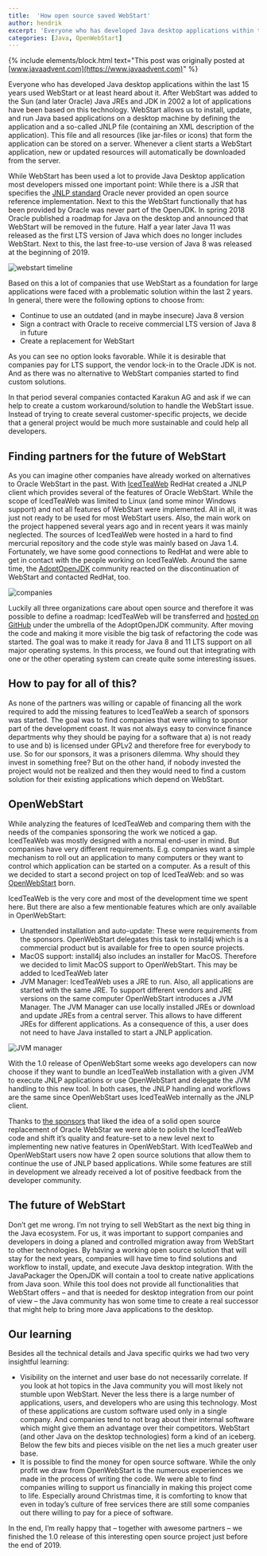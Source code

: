 ```yaml
---
title:  'How open source saved WebStart'
author: hendrik
excerpt: 'Everyone who has developed Java desktop applications within the last 15 years used WebStart or at least heard about it. This post gives an overview how the technology evolves as an open source project after Oracle announced its removal from the Oracle JDK.'
categories: [Java, OpenWebStart]
---
```

{% include elements/block.html text="This post was originally posted at [www.javaadvent.com](https://www.javaadvent.com)" %}

Everyone who has developed Java desktop applications within the last 15 years used WebStart or at least heard about it. After WebStart was added to the Sun (and later Oracle) Java JREs and JDK in 2002 a lot of applications have been based on this technology. WebStart allows us to install, update, and run Java based applications on a desktop machine by defining the application and a so-called JNLP file (containing an XML description of the application). This file and all resources (like jar-files or icons) that form the application can be stored on a server. Whenever a client starts a WebStart application, new or updated resources will automatically be downloaded from the server.

While WebStart has been used a lot to provide Java Desktop application most developers missed one important point: While there is a JSR that specifies the [JNLP standard](https://jcp.org/en/jsr/detail?id=56) Oracle never provided an open source reference implementation. Next to this the WebStart functionally that has been provided by Oracle was never part of the OpenJDK. In spring 2018 Oracle published a roadmap for Java on the desktop and announced that WebStart will be removed in the future. Half a year later Java 11 was released as the first LTS version of Java which does no longer includes WebStart. Next to this, the last free-to-use version of Java 8 was released at the beginning of 2019.

![webstart timeline](/posts/2019-12-10-webstart-advent/ws-timeline.png)

Based on this a lot of companies that use WebStart as a foundation for large applications were faced with a problematic solution within the last 2 years. In general, there were the following options to choose from:

* Continue to use an outdated (and in maybe insecure) Java 8 version
* Sign a contract with Oracle to receive commercial LTS version of Java 8 in future
* Create a replacement for WebStart

As you can see no option looks favorable. While it is desirable that companies pay for LTS support, the vendor lock-in to the Oracle JDK is not. And as there was no alternative to WebStart companies started to find custom solutions.

In that period several companies contacted Karakun AG and ask if we can help to create a custom workaround/solution to handle the WebStart issue. Instead of trying to create several customer-specific projects, we decide that a general project would be much more sustainable and could help all developers.

## Finding partners for the future of WebStart

As you can imagine other companies have already worked on alternatives to Oracle WebStart in the past. With [IcedTeaWeb](https://icedtea.classpath.org/wiki/IcedTea-Web) RedHat created a JNLP client which provides several of the features of Oracle WebStart. While the scope of IcedTeaWeb was limited to Linux (and some minor Windows support) and not all features of WebStart were implemented. All in all, it was just not ready to be used for most WebStart users. Also, the main work on the project happened several years ago and in recent years it was mainly neglected. The sources of IcedTeaWeb were hosted in a hard to find mercurial repository and the code style was mainly based on Java 1.4. Fortunately, we have some good connections to RedHat and were able to get in contact with the people working on IcedTeaWeb. Around the same time, the [AdoptOpenJDK](https://adoptopenjdk.net/) community reacted on the discontinuation of WebStart and contacted RedHat, too.

![companies](/posts/2019-12-10-webstart-advent/companies.png)

Luckily all three organizations care about open source and therefore it was possible to define a roadmap: IcedTeaWeb will be transferred and [hosted on GitHub](https://github.com/AdoptOpenJDK/IcedTea-Web) under the umbrella of the AdoptOpenJDK community. After moving the code and making it more visible the big task of refactoring the code was started. The goal was to make it ready for Java 8 and 11 LTS support on all major operating systems. In this process, we found out that integrating with one or the other operating system can create quite some interesting issues.

## How to pay for all of this?

As none of the partners was willing or capable of financing all the work required to add the missing features to IcedTeaWeb a search of sponsors was started. The goal was to find companies that were willing to sponsor part of the development coast. It was not always easy to convince finance departments why they should be paying for a software that a) is not ready to use and b) is licensed under GPLv2 and therefore free for everybody to use. So for our sponsors, it was a prisoners dilemma. Why should they invest in something free? But on the other hand, if nobody invested the project would not be realized and then they would need to find a custom solution for their existing applications which depend on WebStart.

## OpenWebStart

While analyzing the features of IcedTeaWeb and comparing them with the needs of the companies sponsoring the work we noticed a gap. IcedTeaWeb was mostly designed with a normal end-user in mind. But companies have very different requirements. E.g. companies want a simple mechanism to roll out an application to many computers or they want to control which application can be started on a computer. As a result of this we decided to start a second project on top of IcedTeaWeb: and so was [OpenWebStart](https://openwebstart.com/) born.

IcedTeaWeb is the very core and most of the development time we spent here. But there are also a few mentionable features which are only available in OpenWebStart:

* Unattended installation and auto-update: These were requirements from the sponsors. OpenWebStart delegates this task to install4j which is a commercial product but is available for free to open source projects.
* MacOS support: install4j also includes an installer for MacOS. Therefore we decided to limit MacOS support to OpenWebStart. This may be added to IcedTeaWeb later
* JVM Manager: IcedTeaWeb uses a JRE to run. Also, all applications are started with the same JRE. To support different vendors and JRE versions on the same computer OpenWebStart introduces a JVM Manager. The JVM Manager can use locally installed JREs or download and update JREs from a central server. This allows to have different JREs for different applications. As a consequence of this, a user does not need to have Java installed to start a JNLP application.

![JVM manager](/posts/2019-12-10-webstart-advent/manage-java-version.png)

With the 1.0 release of OpenWebStart some weeks ago developers can now choose if they want to bundle an IcedTeaWeb installation with a given JVM to execute JNLP applications or use OpenWebStart and delegate the JVM handling to this new tool. In both cases, the JNLP handling and workflows are the same since OpenWebStart uses IcedTeaWeb internally as the JNLP client.

Thanks to [the sponsors](https://openwebstart.com/sponsors/) that liked the idea of a solid open source replacement of Oracle WebStar we were able to polish the IcedTeaWeb code and shift it’s quality and feature-set to a new level next to implementing new native features in OpenWebStart. With IcedTeaWeb and OpenWebStart users now have 2 open source solutions that allow them to continue the use of JNLP based applications. While some features are still in development we already received a lot of positive feedback from the developer community.

## The future of WebStart

Don’t get me wrong. I’m not trying to sell WebStart as the next big thing in the Java ecosystem. For us, it was important to support companies and developers in doing a planed and controlled migration away from WebStart to other technologies. By having a working open source solution that will stay for the next years, companies will have time to find solutions and workflow to install, update, and execute Java desktop integration. With the JavaPackager the OpenJDK will contain a tool to create native applications from Java soon. While this tool does not provide all functionalities that WebStart offers – and that is needed for desktop integration from our point of view – the Java community has won some time to create a real successor that might help to bring more Java applications to the desktop.

## Our learning

Besides all the technical details and Java specific quirks we had two very insightful learning:

* Visibility on the internet and user base do not necessarily correlate. If you look at hot topics in the Java community you will most likely not stumble upon WebStart. Never the less there is a large number of applications, users, and developers who are using this technology. Most of these applications are custom software used only in a single company. And companies tend to not brag about their internal software which might give them an advantage over their competitors. WebStart (and other Java on the desktop technologies) form a kind of an iceberg. Below the few bits and pieces visible on the net lies a much greater user base.
* It is possible to find the money for open source software. While the only profit we draw from OpenWebStart is the numerous experiences we made in the process of writing the code. We were able to find companies willing to support us financially in making this project come to life. Especially around Christmas time, it is comforting to know that even in today’s culture of free services there are still some companies out there willing to pay for a piece of software.

In the end, I’m really happy that – together with awesome partners – we finished the 1.0 release of this interesting open source project just before the end of 2019.
